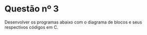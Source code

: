 # Questão nº 3

Desenvolver os programas abaixo com o diagrama de blocos e seus respectivos códigos em C.